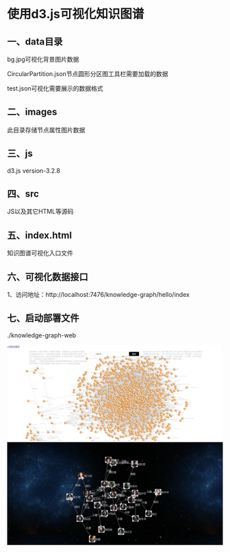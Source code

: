使用d3.js可视化知识图谱
=============================

一、data目录
------------------------

bg.jpg可视化背景图片数据

CircularPartition.json节点圆形分区图工具栏需要加载的数据

test.json可视化需要展示的数据格式


二、images
------------------------
此目录存储节点属性图片数据

三、js
------------------------
d3.js version-3.2.8

四、src
------------------------
JS以及其它HTML等源码

五、index.html
------------------------
知识图谱可视化入口文件

六、可视化数据接口
------------------------
1、访问地址：http://localhost:7476/knowledge-graph/hello/index

七、启动部署文件
------------------------
./knowledge-graph-web

![图](images/graph-1.png)
![图](images/graph-2.png)
